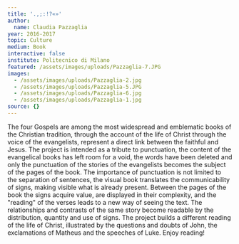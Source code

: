 ```yaml
---
title: '.,;:!?«»'
author:
  name: Claudia Pazzaglia
year: 2016-2017
topic: Culture
medium: Book
interactive: false
institute: Politecnico di Milano
featured: /assets/images/uploads/Pazzaglia-7.JPG
images:
  - /assets/images/uploads/Pazzaglia-2.jpg
  - /assets/images/uploads/Pazzaglia-5.JPG
  - /assets/images/uploads/Pazzaglia-6.jpg
  - /assets/images/uploads/Pazzaglia-1.jpg
source: {}
---
```

The four Gospels are among the most widespread and emblematic books of the Christian tradition, through the account of the life of Christ through the voice of the evangelists, represent a direct link between the faithful and Jesus. The project is intended as a tribute to punctuation, the content of the evangelical books has left room for a void, the words have been deleted and only the punctuation of the stories of the evangelists becomes the subject of the pages of the book. The importance of punctuation is not limited to the separation of sentences, the visual book translates the communicability of signs, making visible what is already present. Between the pages of the book the signs acquire value, are displayed in their complexity, and the "reading" of the verses leads to a new way of seeing the text. The relationships and contrasts of the same story become readable by the distribution, quantity and use of signs. The project builds a different reading of the life of Christ, illustrated by the questions and doubts of John, the exclamations of Matheus and the speeches of Luke. Enjoy reading!
